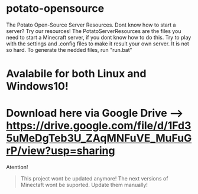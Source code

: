 # potato-opensource
The Potato Open-Source Server Resources. Dont know how to start a server? Try our resources!
The PotatoServerResources are the files you need to start a Minecraft server, if you dont know how to do this.
Try to play with the settings and .config files to make it result your own server. It is not so hard. To generate the nedded files, run "run.bat"
# Avalabile for both Linux and Windows10!
# Download here via Google Drive --> https://drive.google.com/file/d/1Fd35uMeDgTeb3U_ZAqMNFuVE_MuFuGrP/view?usp=sharing
Atention!
> This project wont be updated anymore!
> The next versions of Minectaft wont be suported. Update them manually!

